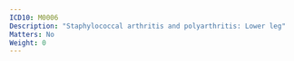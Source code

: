 ```yaml
---
ICD10: M0006
Description: "Staphylococcal arthritis and polyarthritis: Lower leg"
Matters: No
Weight: 0
---
```


